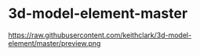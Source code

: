 # 3d-model-element-master
https://raw.githubusercontent.com/keithclark/3d-model-element/master/preview.png
